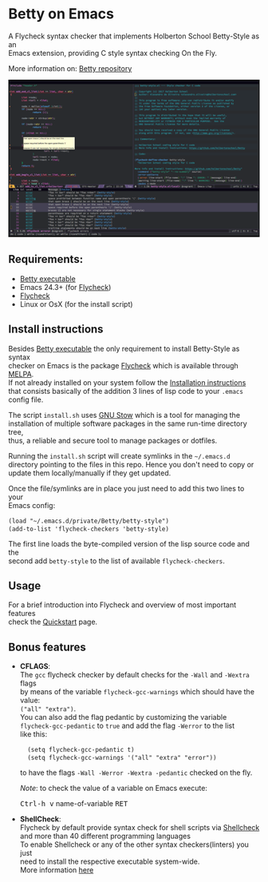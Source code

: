 # Betty on Emacs

A Flycheck syntax checker that implements Holberton School Betty-Style as an  
Emacs extension, providing C style syntax checking On the Fly.

More information on: [Betty repository](https://github.com/holbertonschool/Betty)

![betty-style as emacs syntax checker](img/betty.png?raw-true)

## Requirements:

- [Betty executable](https://github.com/holbertonschool/Betty)
- Emacs 24.3+ (for [Flycheck](http://www.flycheck.org/en/latest/))
- [Flycheck](http://www.flycheck.org/en/latest/user/installation.html)
- Linux or OsX (for the install script)

## Install instructions

Besides [Betty executable](https://github.com/holbertonschool/Betty) the only requirement to install Betty-Style as syntax  
checker on Emacs is the package [Flycheck](http://www.flycheck.org/en/latest/) which is available through [MELPA](c).  
If not already installed on your system follow the [Installation instructions](http://www.flycheck.org/en/latest/user/installation.html)  
that consists basically of the addition 3 lines of lisp code to your `.emacs`  
config file.

The script `install.sh` uses [GNU Stow](https://www.gnu.org/software/stow/) which is a tool for managing the  
installation of multiple software packages in the same run-time directory tree,  
thus, a reliable and secure tool to manage packages or dotfiles.

Running the `install.sh` script will create symlinks in the `~/.emacs.d`  
directory pointing to the files in this repo. Hence you don't need to copy or  
update them locally/manually if they get updated.

Once the file/symlinks are in place you just need to add this two lines to your  
Emacs config:

    (load "~/.emacs.d/private/Betty/betty-style")
    (add-to-list 'flycheck-checkers 'betty-style)
	
The first line loads the byte-compiled version of the lisp source code and the  
second add `betty-style` to the list of available `flycheck-checkers`.

## Usage

For a brief introduction into Flycheck and overview of most important features  
check the [Quickstart](http://www.flycheck.org/en/latest/user/quickstart.html) page.

## Bonus features

- **CFLAGS**:  
The `gcc` flycheck checker by default checks for the `-Wall` and `-Wextra` flags  
by means of the variable `flycheck-gcc-warnings` which should have the value:  
`("all" "extra")`.  
You can also add the flag pedantic by customizing the variable  
`flycheck-gcc-pedantic` to `true` and add the flag `-Werror` to the list  
like this:

        (setq flycheck-gcc-pedantic t)
		(setq flycheck-gcc-warnings '("all" "extra" "error"))

	 to have the flags `-Wall -Werror -Wextra -pedantic` checked on the fly.

    *Note*: to check the value of a variable on Emacs execute:

	<kbd>Ctrl-h v</kbd> name-of-variable <kbd>RET</kbd>

- **ShellCheck**:  
Flycheck by default provide syntax check for shell scripts via [Shellcheck](https://github.com/koalaman/shellcheck)  
and more than 40 different programming languages  
To enable Shellcheck or any of the other syntax checkers(linters) you just  
need to install the respective executable system-wide.  
More information [here](http://www.flycheck.org/en/latest/languages.html)

